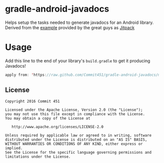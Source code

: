 # gradle-android-javadocs
Helps setup the tasks needed to generate javadocs for an Android library.
Derived from the [example](https://github.com/jitpack/android-example/blob/master/library/build.gradle) provided by the great guys as [Jitpack](https://jitpack.io)


# Usage
Add this line to the end of your library's `build.gradle` to get it producing Javadocs!
```java
apply from: 'https://raw.github.com/Commit451/gradle-android-javadocs/master/gradle-mvn-push.gradle'
```

License
--------

    Copyright 2016 Commit 451

    Licensed under the Apache License, Version 2.0 (the "License");
    you may not use this file except in compliance with the License.
    You may obtain a copy of the License at

       http://www.apache.org/licenses/LICENSE-2.0

    Unless required by applicable law or agreed to in writing, software
    distributed under the License is distributed on an "AS IS" BASIS,
    WITHOUT WARRANTIES OR CONDITIONS OF ANY KIND, either express or implied.
    See the License for the specific language governing permissions and
    limitations under the License.
